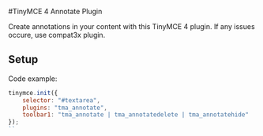 #TinyMCE 4 Annotate Plugin

Create annotations in your content with this TinyMCE 4 plugin.
If any issues occure, use compat3x plugin.

## Setup
Code example:
```javascript
tinymce.init({
    selector: "#textarea",
    plugins: "tma_annotate",
    toolbar1: "tma_annotate | tma_annotatedelete | tma_annotatehide"
});
``
